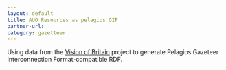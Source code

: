 ```yaml
---
layout: default
title: AUO Resources as pelagios GIF
partner-url: 
category: gazetteer
---
```


Using data from the <a href="http://www.visionofbritain.org.uk">Vision of Britain</a> project to generate Pelagios Gazeteer Interconnection Format-compatible RDF.  
